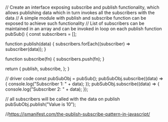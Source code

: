 // Create an interface exposing subscribe and publish functionality, which allows publishing data which in turn invokes all the subscribers with the data
// A simple module with publish and subscribe function can be exposed to achieve such functionality
// List of subscribers can be maintained in an array and can be invoked in loop on each publish
function pubSub() {
  const subscribers = [];

  function publish(data) {
    subscribers.forEach((subscriber) => subscriber(data));
  }

  function subscribe(fn) {
    subscribers.push(fn);
  }

  return {
    publish,
    subscribe,
  };
}

// driver code
const pubSubObj = pubSub();
pubSubObj.subscribe((data) => {
  console.log("Subscriber 1: " + data);
});
pubSubObj.subscribe((data) => {
  console.log("Subscriber 2: " + data);
});

// all subscribers will be called with the data on publish
pubSubObj.publish("Value is 10");

//https://jsmanifest.com/the-publish-subscribe-pattern-in-javascript/
